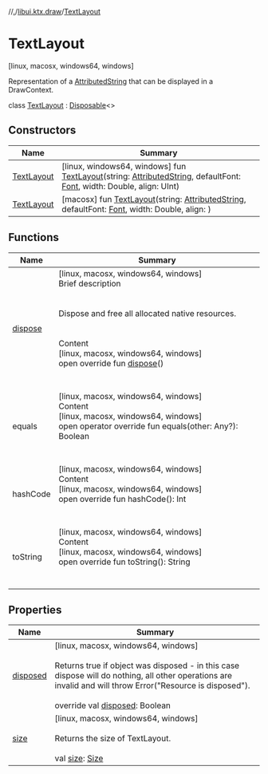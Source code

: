 //[.](../../index.md)/[libui.ktx.draw](../index.md)/[TextLayout](index.md)



# TextLayout  
 [linux, macosx, windows64, windows] 

Representation of a [AttributedString](../-attributed-string/index.md) that can be displayed in a DrawContext.

  
  
class [TextLayout](index.md) : [Disposable](../../libui.ktx/-disposable/index.md)<<ERROR CLASS>>    


## Constructors  
  
|  Name|  Summary| 
|---|---|
| [TextLayout](-text-layout.md)|  [linux, windows64, windows] fun [TextLayout](-text-layout.md)(string: [AttributedString](../-attributed-string/index.md), defaultFont: [Font](../-font/index.md), width: Double, align: UInt)   <br>
| [TextLayout](-text-layout.md)|  [macosx] fun [TextLayout](-text-layout.md)(string: [AttributedString](../-attributed-string/index.md), defaultFont: [Font](../-font/index.md), width: Double, align: <ERROR CLASS>)   <br>


## Functions  
  
|  Name|  Summary| 
|---|---|
| [dispose](../../libui.ktx/-disposable/dispose.md)| [linux, macosx, windows64, windows]  <br>Brief description  <br><br><br>Dispose and free all allocated native resources.<br><br>  <br>Content  <br>[linux, macosx, windows64, windows]  <br>open override fun [dispose](../../libui.ktx/-disposable/dispose.md)()  <br><br><br>
| equals| [linux, macosx, windows64, windows]  <br>Content  <br>[linux, macosx, windows64, windows]  <br>open operator override fun equals(other: Any?): Boolean  <br><br><br>
| hashCode| [linux, macosx, windows64, windows]  <br>Content  <br>[linux, macosx, windows64, windows]  <br>open override fun hashCode(): Int  <br><br><br>
| toString| [linux, macosx, windows64, windows]  <br>Content  <br>[linux, macosx, windows64, windows]  <br>open override fun toString(): String  <br><br><br>


## Properties  
  
|  Name|  Summary| 
|---|---|
| [disposed](index.md#libui.ktx.draw/TextLayout/disposed/#/PointingToDeclaration/)|  [linux, macosx, windows64, windows] <br><br>Returns true if object was disposed - in this case dispose will do nothing, all other operations are invalid and will throw Error("Resource is disposed").<br><br>override val [disposed](index.md#libui.ktx.draw/TextLayout/disposed/#/PointingToDeclaration/): Boolean   <br>
| [size](index.md#libui.ktx.draw/TextLayout/size/#/PointingToDeclaration/)|  [linux, macosx, windows64, windows] <br><br>Returns the size of TextLayout.<br><br>val [size](index.md#libui.ktx.draw/TextLayout/size/#/PointingToDeclaration/): [Size](../-size/index.md)   <br>

